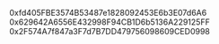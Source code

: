 <!-- Monorepo -->
0xfd405FBE3574B53487e1828092453E6b3E07d6A6
0x629642A6556E432998F94CB1D6b5136A229125FF
0x2F574A7f847a3F7d7B7DD479756098609CED0998
